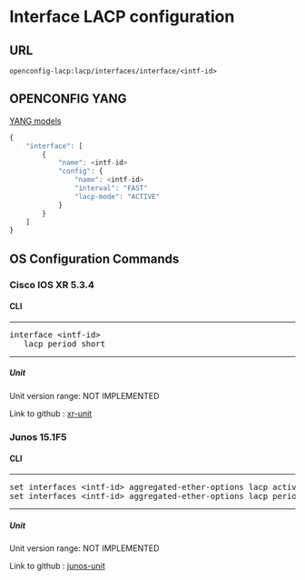 # Interface LACP configuration

## URL

```
openconfig-lacp:lacp/interfaces/interface/<intf-id>
```

## OPENCONFIG YANG

[YANG models](https://github.com/FRINXio/openconfig/tree/master/interfaces/src/main/yang)

```javascript
{
    "interface": [
        {
            "name": <intf-id>
            "config": {
                "name": <intf-id>
                "interval": "FAST"
                "lacp-mode": "ACTIVE"
            }
        }
    ]
}

```

## OS Configuration Commands

### Cisco IOS XR 5.3.4

#### CLI

---
<pre>
interface &lt;intf-id&gt;
   lacp period short
</pre>
---

##### Unit

Unit version range: NOT IMPLEMENTED

Link to github : [xr-unit]()

### Junos 15.1F5

#### CLI

---
<pre>
set interfaces &lt;intf-id&gt; aggregated-ether-options lacp active
set interfaces &lt;intf-id&gt; aggregated-ether-options lacp periodic fast
</pre>
---

##### Unit

Unit version range: NOT IMPLEMENTED

Link to github : [junos-unit]()
